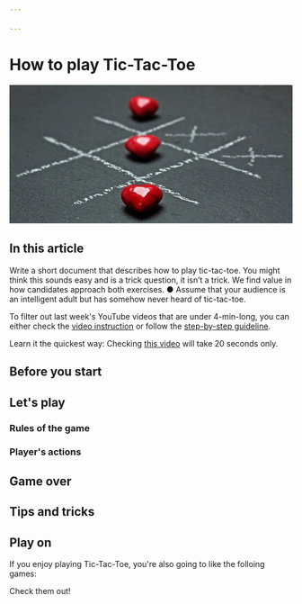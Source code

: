 ```yaml
---

---
```


# How to play Tic-Tac-Toe

![ttt](ttt.jpg)

## In this article

Write a short document that describes how to play tic-tac-toe. You
might think this sounds easy and is a trick question, it isn’t a trick. We
find value in how candidates approach both exercises.
● Assume that your audience is an intelligent adult but has
somehow never heard of tic-tac-toe.


To filter out last week's YouTube videos that are under 4-min-long, you can either check the [video instruction](#video-instruction) or follow the [step-by-step guideline](#step-by-step).

Learn it the quickest way: Checking [this video](https://user-images.githubusercontent.com/63733226/129234494-935af5d9-bc01-476b-97d0-99d56747f7b1.mp4) will take 20 seconds only.


## Before you start

## Let's play

### Rules of the game

### Player's actions

## Game over

## Tips and tricks

## Play on

If you enjoy playing Tic-Tac-Toe, you're also going to like the folloing games:


Check them out!
